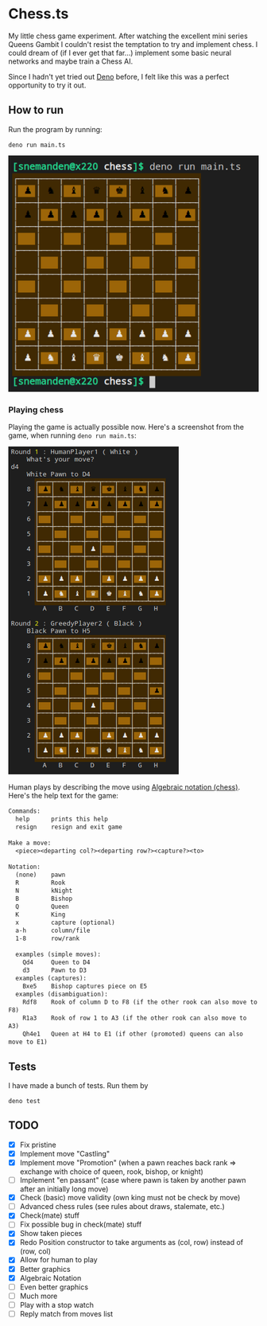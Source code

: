 # Chess.ts
My little chess game experiment. After watching the excellent mini series
Queens Gambit I couldn't resist the temptation to try and implement chess.
I could dream of (if I ever get that far...) implement some basic neural
networks and maybe train a Chess AI.

Since I hadn't yet tried out [Deno](https://deno.land/) before, I felt
like this was a perfect opportunity to try it out.

## How to run
Run the program by running:

    deno run main.ts

![Starting positions](https://github.com/SneManden/Chess.ts/blob/main/doc/img/demo.png?raw=true)

### Playing chess
Playing the game is actually possible now. Here's a screenshot from the game, when running `deno run main.ts`:

![Human Playing vs CPU](https://github.com/SneManden/Chess.ts/blob/main/doc/img/human_vs_greedy.png?raw=true)

Human plays by describing the move using [Algebraic notation (chess)](https://en.wikipedia.org/wiki/Algebraic_notation_(chess)).
Here's the help text for the game:

    Commands:
      help      prints this help
      resign    resign and exit game

    Make a move:
      <piece><departing col?><departing row?><capture?><to>

    Notation:
      (none)    pawn
      R         Rook
      N         kNight
      B         Bishop
      Q         Queen
      K         King
      x         capture (optional)
      a-h       column/file
      1-8       row/rank
      
      examples (simple moves):
        Qd4     Queen to D4
        d3      Pawn to D3
      examples (captures):
        Bxe5    Bishop captures piece on E5
      examples (disambiguation):
        Rdf8    Rook of column D to F8 (if the other rook can also move to F8)
        R1a3    Rook of row 1 to A3 (if the other rook can also move to A3)
        Qh4e1   Queen at H4 to E1 (if other (promoted) queens can also move to E1)

## Tests
I have made a bunch of tests. Run them by

    deno test

## TODO
* [x] Fix pristine
* [x] Implement move "Castling"
* [x] Implement move "Promotion" (when a pawn reaches back rank => exchange with choice of queen, rook, bishop, or knight)
* [ ] Implement "en passant" (case where pawn is taken by another pawn after an initially long move)
* [x] Check (basic) move validity (own king must not be check by move)
* [ ] Advanced chess rules (see rules about draws, stalemate, etc.)
* [x] Check(mate) stuff
* [ ] Fix possible bug in check(mate) stuff
* [x] Show taken pieces
* [x] Redo Position constructor to take arguments as (col, row) instead of (row, col)
* [x] Allow for human to play
* [x] Better graphics
* [x] Algebraic Notation
* [ ] Even better graphics
* [ ] Much more
* [ ] Play with a stop watch
* [ ] Reply match from moves list
